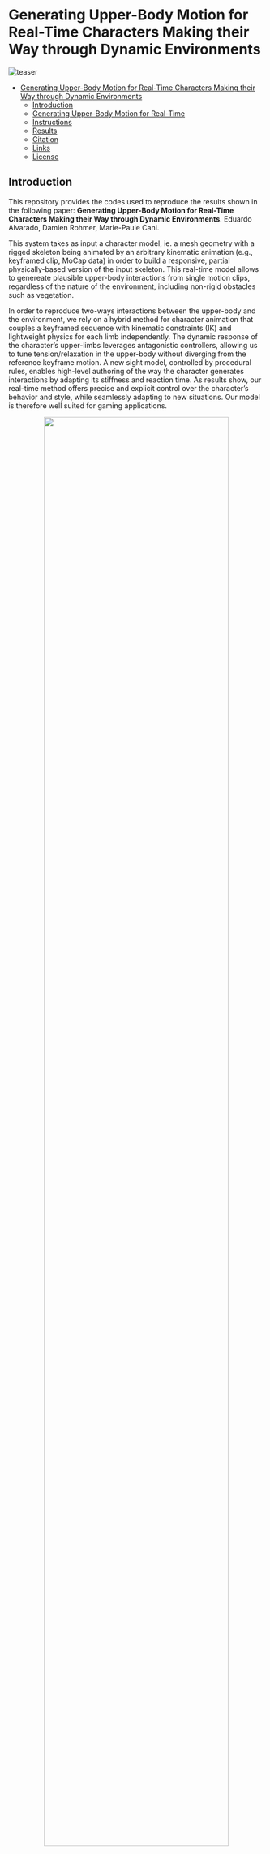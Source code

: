 # Generating Upper-Body Motion for Real-Time Characters Making their Way through Dynamic Environments

![teaser](Docs/Images/interactions-1.jpg)

- [Generating Upper-Body Motion for Real-Time Characters Making their Way through Dynamic Environments](#generating-upper-body-motion-for-real-time-characters-making-their-way-through-dynamic-environments)
  - [Introduction](#introduction)
  - [Generating Upper-Body Motion for Real-Time](#generating-upper-body-motion-for-real-time)
  - [Instructions](#instructions)
  - [Results](#results)
  - [Citation](#citation)
  - [Links](#links)
  - [License](#license)


<a name="Introduction"></a>
## Introduction

This repository provides the codes used to reproduce the results shown in the following paper: **Generating Upper-Body Motion for Real-Time Characters Making their Way through Dynamic Environments**. Eduardo Alvarado, Damien Rohmer, Marie-Paule Cani.

This system takes as input a character model, ie. a mesh geometry with a rigged skeleton being animated by an arbitrary kinematic animation (e.g., keyframed clip, MoCap data) in order to build a responsive, partial physically-based version of the input skeleton. This real-time model allows to genereate plausible upper-body interactions from single motion clips, regardless of the nature of the environment, including non-rigid obstacles such as vegetation.

In order to reproduce two-ways interactions between the upper-body and the environment, we rely on a hybrid method for character animation that couples a keyframed sequence with kinematic constraints (IK) and lightweight physics for each limb independently. The dynamic response of the character’s upper-limbs leverages antagonistic controllers, allowing us to tune tension/relaxation in the upper-body without diverging from the reference keyframe motion. A new sight model, controlled by procedural rules, enables high-level authoring of the way the character generates interactions by adapting its stiffness and reaction time. As results show, our real-time method
offers precise and explicit control over the character’s behavior and style, while seamlessly adapting to new situations. Our model is therefore well suited for gaming applications.

<p align="center">
  <img src="Docs/Gifs/with-without.gif" width="85%">
</p>
<p align="center"><em>Figure 1: Examples of two-ways interactions with different obstacles. Left: Baseline animation. Right: Ours.</em></p>

<a name="steps"></a>
## Generating Upper-Body Motion for Real-Time

We propose a hybrid character model for upper-body interactions that merges both, a kinematic input animation and lightweight physics. Our anchor system aims to blend both, in a way that is simple for the user to define which limbs are affected by physics during the animation. For example, you can decide that your torso follows the kinematic animation, while the head, or one arm, is fully driven by physics. The decision on which limbs are simulated is driven by the anchor *a* and remains fully dynamic, and can be activated or deactivated at run-time for each body part.

<p align="center">
  <img src="Docs/Images/interactions-2.jpg" width="85%">
</p>
<p align="center"><em>Figure 2: Different anchor configurations for our hybrid model.</em></p>

<p align="center">
  <img src="Docs/Gifs/anchor.gif" width="85%">
</p>
<p align="center"><em>Figure 3: Applying our hybrid model to an arbitrary animation.</em></p>

Then, our goal is to not only having a passive physical version of the chosen limb, but actuated based. PD controllers are able to convert an angular error to a spring-like force with certain stiffness to do this. However, setting a fixed value of tension though its gains do not allow the skeleton to reach preciselly a target orientation while external torques are applied, such as the effect of weight. On the other hand, changing the gains over time to minimize the error do also change the stiffness, and therefore the style of the motion. For this purpose, we rely on antagonistic controllers. This controllers guarantee to reach an equilibrium at any arbitrary target orientation, while preserving the motion style by decoupling stiffness and position control.

<p align="center">
  <img src="Docs/Gifs/antagonistic.gif" width="85%">
</p>
<p align="center"><em>Figure 4: Actuated physical limb using antagonistric controllers. The target orientation remains unchanged while we modify the amount of muscular tension.</em></p>

In a final step, we need to make the character aware of its surroundings. To leverage our antagonisic control, we now use an anticipation approach based on ray-casting and a set of procedural rules to modify the kinematic skeleton, and consequently driving the active ragdoll skeleton, resulting therefore in a responsive skeleton version of the original key-framed animation.

<p align="center">
  <img src="Docs/Images/interactions-15.jpg" width="85%">
</p>
<p align="center"><em>Figure 5: Our anticipation system detects the obstacles in front of the character and collects the metadata from the environment.</em></p>

The anticipation system can be as well use to model a linear relationship between the mass information of the objects coming from the metadata of the environment and the amount of stiffness in our antagonistic control, making gestures stiffer when the character anticipates to act against heavier obstacles, or more relaxed when it acts against elements that it anticipates to be lighter. The set of procedural rules allows us to adapt the reaction time of the character too, based on the object's velocity.

<p align="center">
  <img src="Docs/Gifs/mass.gif" width="43%">
&nbsp; &nbsp;
  <img src="Docs/Gifs/time.gif" width="50%">
</p>
<p align="center"><em>Figure 6: Left: Adapting the muscular rigidity to interact with heavier obstacles. Right: Changing the reaction time.</em></p>

*For more information about the method and mathematical background behind the approach, please refer to the paper.*

<a name="Instructions"></a>
## Instructions

The repository contains all the necessary assets to run the project without additional material. The last version has been tested on the **Unity version 2021.3.5f1**. Inside the `Assets`, the following structure is introduced:

    .
    ├── ...
    ├── Assets 
    │   ├── ...		
    │   ├── Demos                               # Simpler scenes to show antagonistic controllers, IK or Quaternion operations
    │   ├── Characters                          # Character models containing meshes, animation clips and rigs
    │   ├── Environment                         # Elements for the environment: Dynamic obstacles, meshes, materials and so on
    │   ├── Scenes (Examples)                   # Scenes ready-to-use. Make sure you use the final scenes in the "Examples" folder! Others are experimental.
    │   │     ├── ...         
    │   │     ├── Scene - Basic                 # Simpler scenes to experiment with interactions (shown in image)
    │   │     ├── Scene - Outdoor Environment   # Natural Environment containing the natural assets
    │   │     └── ...         
    │   ├── Scripts                             # .cs scripts
    │   └── ...                
    ├── Docs
    ├── ...				
    ├── README.md
    └── LICENSE

Go to `Assets > Scenes > Examples` and open the `Scene - Basic` scene. Click in the **play button**, and after that, you will be able to control the character with the keyboard or gamepad. In the `Game` window, you will find an environment where you can move your third-person character, along with an the surrounding elements to be observed and manipulated.

<p align="center">
  <img src="Docs/Gifs/third-1.gif" width="40%">
  &nbsp; &nbsp;
  <img src="Docs/Gifs/third-2.gif" width="40%">
</p>
<p align="center"><em>Figure 7: Scene - Basic.</em></p>

The character is composed of three simultaneous models:
* **Kinematic**: Contains a state-machine with keyframed motion clips, such as walking or running, and two IK layers: one for the feet and another for the arms.
* **Ragdoll**: Physically-based model composed of rigid-bodis and antagonistic joints. A master script called `AntagonisticGains` is used to modify the stiffness of the actuated physical model, and can be set manually or automatically by using the metadata.
* **Interpolated**: Auxiliary model to define the anchor system and blend both, kinematic and ragdoll rigs. The script `SetSkeletons` can be used to define the anchor in the upper-body.

Each antagonistic controller is defined by a set of gains for each Degree-of-Freedom (DOF):
* **k_L** and **k_H**: Lower and upper proportional gains of the controller.
* **I**: Integral gain.
* **D**: Derivative gain.

Each controller status and stiffness configuration can be defined mathematically by a so-called isoline that represents the current orientation, target orientation and stiffness amount to be used when performing the movement. This isoline is described by the **slope** and **intercept** of the controller. Besides, each of them is contrainst to be rotated within some limits defined by the antagonistic controller, the **min soft limit** and **max soft limit**. This isolines can be displayed by activating the `canvas` in the hierarchy.

*For more information about the procedural rules to modify the character's behaviour, please refer to the paper.*

<a name="Results"></a>
## Results

The repository contains a natural environment containing different dynamic, non-rigid assets that the character can interact with. 

<p align="center">
  <img src="Docs/Gifs/rotatingFieldShort.gif" width="75%">
</p>

<p align="center">
  <img src="Docs/Images/interactions-14.jpg" width="75%">
</p>

<p align="center">
  <img src="Docs/Images/interactions-9.jpg" width="36.5%">
&nbsp; &nbsp;
  <img src="Docs/Images/interactions-10.jpg" width="36.5%">
</p>

<p align="center">
  <img src="Docs/Images/interactions-11.jpg" width="36.5%">
&nbsp; &nbsp;
  <img src="Docs/Images/interactions-12.jpg" width="36.5%">
</p>

<a name="Citation"></a>
## Citation

```bibtex
@article{10.3389/frvir.2022.801856,
title = {TODO},
}
```
<a name="Links"></a>
## Links

- [Project Page](https://edualvarado.com/generating-upper-body-motion/)
- [Paper]()
- [Video]()

<a name="License"></a>
## License

The code is released under MIT License. See LICENSE for details.
